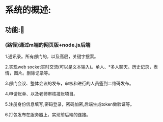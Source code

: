 # 系统的概述:
## 功能::memo:
### (路径)通过m端的网页版+node.js后端
1.通讯录。所有部门的，以及高层，关键字搜索。

2.实现web socket实时交流(可以是文本输入)。单人、*多人聊天。历史记录，表情，图片。删除记录等。

3.部门会议、整体会议的发布，审核和进行的人员签到二维码发布。

4.申请账单、以及老师审核报账项目。

5.注册身份信息填写,密码登录，密码加密,后端生成token做验证等。

6.打包发布在服务器上，实现前后端的连接。
